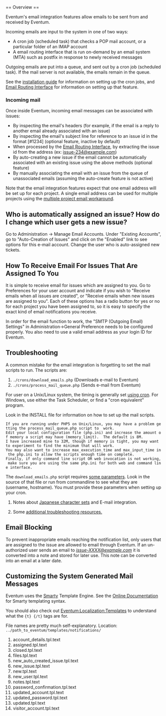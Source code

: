 == Overview ==

Eventum's email integration features allow emails to be sent from and received by Eventum.

Incoming emails are input to the system in one of two ways:

-   A cron job (scheduled task) that checks a POP mail account, or a particular folder of an IMAP account
-   A email routing interface that is run on-demand by an email system (MTA) such as postfix in response to newly received messages

Outgoing emails are put into a queue, and sent out by a cron job (scheduled task). If the mail server is not available, the emails remain in the queue.

See the [installation guide](/Doing_a_fresh_install "wikilink") for information on setting up the cron jobs, and [Email Routing Interface](/Email_Routing_Interface "wikilink") for information on setting up that feature.

### Incoming mail

Once inside Eventum, incoming email messages can be associated with issues:

-   By inspecting the email's headers (for example, if the email is a reply to another email already associated with an issue)
-   By inspecting the email's subject line for reference to an issue id in the format [\#1234] (optional feature, inactive by default)
-   When processed by the [Email Routing Interface](/Email_Routing_Interface "wikilink"), by extracting the issue id from the address (ex: issue-234@example.com)
-   By auto-creating a new issue if the email cannot be automatically associated with an existing issue using the above methods (optional feature)
-   By manually associating the email with an issue from the queue of unassociated emails (assuming the auto-create feature is not active)

Note that the email integration features expect that one email address will be set up for each project. A single email address can be used for multiple projects using the [multiple project email workaround](/multiple_project_email_workaround "wikilink").

Who is automatically assigned an issue? How do I change which user gets a new issue?
------------------------------------------------------------------------------------

Go to Administration -\> Manage Email Accounts. Under "Existing Accounts", go to "Auto-Creation of Issues" and click on the "Enabled" link to see options for this e-mail account. Change the user who is auto-assigned new tickets.

How To Receive Email For Issues That Are Assigned To You
--------------------------------------------------------

It is simple to receive email for issues which are assigned to you. Go to Preferences for your user account and indicate if you wish to "Receive emails when all issues are created", or "Receive emails when new issues are assigned to you". Each of these options has a radio button for yes or no for each project you have been assigned to, so it is easy to specify the exact kind of email notifications you receive.

In order for the email function to work, the "SMTP (Outgoing Email) Settings" in Administration-\>General Preference needs to be configured properly. You also need to use a valid email address as your login ID for Eventum.

Troubleshooting
---------------

A common mistake for the email integration is forgetting to set the mail scripts to run. The scripts are:

1.  `./crons/download_emails.php` (Downloads e-mail to Eventum)
2.  `./crons/process_mail_queue.php` (Sends e-mail from Eventum)

For user on a Unix/Linux system, the timing is generally set [using cron](/Adding_a_cron_entry "wikilink"). For Windows, use either the Task Scheduler, or find a "cron equivalent" program.

Look in the INSTALL file for information on how to set up the mail scripts.

`If you are running under PHP5 on Unix/Linux, you may have a problem getting the process_mail_queue.php script to  work. `
`Edit your local configuration file (php.ini) and increase the amount of memory a script may have (memory_limit).  The default is 8M. `
`I have increased mine to 32M, though if memory is tight, you may want to experiment to find the minimum that will work.`
`You may also want to increase max_execution_time and max_input_time in the php.ini to allow the scripts enough time on complete.`
`Finally, if only command line script OR web invocation is not working, make sure you are using the same php.ini for both web and command line interface.`

The `download_emails.php` script requires [some parameters](/Doing_a_fresh_install#Email_Download_(crons/download_emails.php) "wikilink"). Look in the source of that file or run from commandline to see what they are (username, hostname). You must provide these parameters when setting up your cron.

1.  Notes about [Japanese character sets](/Localization:Japanese "wikilink") and E-mail integration.

1.  Some [additional troubleshooting resources.](/Mail_Additional_Troubleshooting "wikilink")

Email Blocking
--------------

To prevent inappropriate emails reaching the notification list, only users that are assigned to the issue are allowed to email through Eventum. If an un-authorized user sends an email to <i>issue-XXXX@example.com</i> it is converted into a note and stored for later use. This note can be converted into an email at a later date.

Customizing the System Generated Mail Messages
----------------------------------------------

Eventum uses the [Smarty](http://www.smarty.net/) Template Engine. See the [Online Documentation](http://www.smarty.net/docs.php) for Smarty templating syntax.

You should also check out [Eventum:Localization:Templates](/Eventum:Localization:Templates "wikilink") to understand what the `{t} {/t}` tags are for.

File names are pretty much self-explanatory. Location: `../path_to_eventum/templates/notifications/`

1.  account_details.tpl.text
2.  assigned.tpl.text
3.  closed.tpl.text
4.  files.tpl.text
5.  new_auto_created_issue.tpl.text
6.  new_issue.tpl.text
7.  new.tpl.text
8.  new_user.tpl.text
9.  notes.tpl.text
10. password_confirmation.tpl.text
11. updated_account.tpl.text
12. updated_password.tpl.text
13. updated.tpl.text
14. visitor_account.tpl.text
